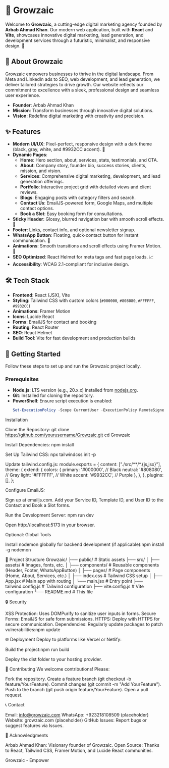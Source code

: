 # 🌟 Growzaic

Welcome to **Growzaic**, a cutting-edge digital marketing agency founded by **Arbab Ahmad Khan**. Our modern web application, built with **React** and **Vite**, showcases innovative digital marketing, lead generation, and development services through a futuristic, minimalist, and responsive design. 🚀

## 🎯 About Growzaic

Growzaic empowers businesses to thrive in the digital landscape. From Meta and LinkedIn ads to SEO, web development, and lead generation, we deliver tailored strategies to drive growth. Our website reflects our commitment to excellence with a sleek, professional design and seamless user experience.

- **Founder**: Arbab Ahmad Khan
- **Mission**: Transform businesses through innovative digital solutions.
- **Vision**: Redefine digital marketing with creativity and precision.

## ✨ Features

- **Modern UI/UX**: Pixel-perfect, responsive design with a dark theme (black, gray, white, and #9932CC accent). 🎨
- **Dynamic Pages**:
  - **Home**: Hero section, about, services, stats, testimonials, and CTA.
  - **About**: Company story, founder bio, success stories, clients, mission, and vision.
  - **Services**: Comprehensive digital marketing, development, and lead generation offerings.
  - **Portfolio**: Interactive project grid with detailed views and client reviews.
  - **Blogs**: Engaging posts with category filters and search.
  - **Contact Us**: EmailJS-powered form, Google Maps, and multiple contact options.
  - **Book a Slot**: Easy booking form for consultations.
- **Sticky Header**: Glossy, blurred navigation bar with smooth scroll effects. 📍
- **Footer**: Links, contact info, and optional newsletter signup.
- **WhatsApp Button**: Floating, quick-contact button for instant communication. 💬
- **Animations**: Smooth transitions and scroll effects using Framer Motion. 🌈
- **SEO Optimized**: React Helmet for meta tags and fast page loads. 📈
- **Accessibility**: WCAG 2.1-compliant for inclusive design.

## 🛠️ Tech Stack

- **Frontend**: React (JSX), Vite
- **Styling**: Tailwind CSS with custom colors (`#000000`, `#808080`, `#FFFFFF`, `#9932CC`)
- **Animations**: Framer Motion
- **Icons**: Lucide React
- **Forms**: EmailJS for contact and booking
- **Routing**: React Router
- **SEO**: React Helmet
- **Build Tool**: Vite for fast development and production builds

## 🚀 Getting Started

Follow these steps to set up and run the Growzaic project locally.

### Prerequisites
- **Node.js**: LTS version (e.g., 20.x.x) installed from [nodejs.org](https://nodejs.org).
- **Git**: Installed for cloning the repository.
- **PowerShell**: Ensure script execution is enabled:
  ```powershell
  Set-ExecutionPolicy -Scope CurrentUser -ExecutionPolicy RemoteSigned

Installation

Clone the Repository:
git clone https://github.com/yourusername/Growzaic.git
cd Growzaic


Install Dependencies:
npm install


Set Up Tailwind CSS:
npx tailwindcss init -p

Update tailwind.config.js:
module.exports = {
  content: ["./src/**/*.{js,jsx}"],
  theme: {
    extend: {
      colors: {
        primary: '#000000', // Black
        neutral: '#808080', // Gray
        light: '#FFFFFF', // White
        accent: '#9932CC', // Purple
      },
    },
  },
  plugins: [],
};


Configure EmailJS:

Sign up at emailjs.com.
Add your Service ID, Template ID, and User ID to the Contact and Book a Slot forms.


Run the Development Server:
npm run dev

Open http://localhost:5173 in your browser.


Optional: Global Tools

Install nodemon globally for backend development (if applicable):npm install -g nodemon



📂 Project Structure
Growzaic/
├── public/                 # Static assets
├── src/
│   ├── assets/             # Images, fonts, etc.
│   ├── components/         # Reusable components (Header, Footer, WhatsAppButton)
│   ├── pages/              # Page components (Home, About, Services, etc.)
│   ├── index.css           # Tailwind CSS setup
│   ├── App.jsx             # Main app with routing
│   └── main.jsx            # Entry point
├── tailwind.config.js      # Tailwind configuration
├── vite.config.js          # Vite configuration
└── README.md               # This file

🔒 Security

XSS Protection: Uses DOMPurify to sanitize user inputs in forms.
Secure Forms: EmailJS for safe form submissions.
HTTPS: Deploy with HTTPS for secure communication.
Dependencies: Regularly update packages to patch vulnerabilities:npm update



🌐 Deployment
Deploy to platforms like Vercel or Netlify:

Build the project:npm run build


Deploy the dist folder to your hosting provider.

🤝 Contributing
We welcome contributions! Please:

Fork the repository.
Create a feature branch (git checkout -b feature/YourFeature).
Commit changes (git commit -m "Add YourFeature").
Push to the branch (git push origin feature/YourFeature).
Open a pull request.

📞 Contact

Email: info@growzaic.com
WhatsApp: +923218108509 (placeholder)
Website: growzaic.com (placeholder)
GitHub Issues: Report bugs or suggest features via Issues.

🙏 Acknowledgments

Arbab Ahmad Khan: Visionary founder of Growzaic.
Open Source: Thanks to React, Tailwind CSS, Framer Motion, and Lucide React communities.


Growzaic - Empower
